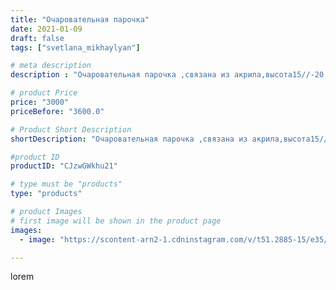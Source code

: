 ```yaml
---
title: "Очаровательная парочка"
date: 2021-01-09
draft: false
tags: ["svetlana_mikhaylyan"]

# meta description
description : "Очаровательная парочка ,связана из акрила,высота15//-20 см"

# product Price
price: "3000"
priceBefore: "3600.0"

# Product Short Description
shortDescription: "Очаровательная парочка ,связана из акрила,высота15//-20 см"

#product ID
productID: "CJzwGWkhu21"

# type must be "products"
type: "products"

# product Images
# first image will be shown in the product page
images:
  - image: "https://scontent-arn2-1.cdninstagram.com/v/t51.2885-15/e35/136067676_1047183512454088_8199033058729179551_n.jpg?se=7&tp=1&_nc_ht=scontent-arn2-1.cdninstagram.com&_nc_cat=104&_nc_ohc=PmJh4MNB0zYAX9flKHV&oh=26e82c9357731748a94213a9c5c30794&oe=6074AD1A&ig_cache_key=MjQ4MjUzOTM2MjM5NTgxMTI1Mw%3D%3D.2"

---
```

lorem
